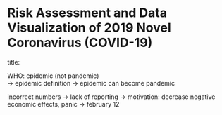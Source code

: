 # Risk Assessment and Data Visualization of 2019 Novel Coronavirus (COVID-19)

title: 

WHO: epidemic (not pandemic)<br>
-> epidemic definition
-> epidemic can become pandemic

incorrect numbers
-> lack of reporting
-> motivation: decrease negative economic effects, panic 
-> february 12
